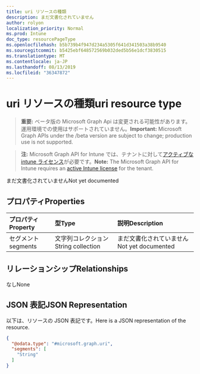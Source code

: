 ```yaml
---
title: uri リソースの種類
description: まだ文書化されていません
author: rolyon
localization_priority: Normal
ms.prod: Intune
doc_type: resourcePageType
ms.openlocfilehash: b5b739b4f947d234a5305f641d341503a38b9540
ms.sourcegitcommit: b5425ebf648572569b032ded5b56e1dcf3830515
ms.translationtype: MT
ms.contentlocale: ja-JP
ms.lasthandoff: 08/13/2019
ms.locfileid: "36347872"
---
```

# <a name="uri-resource-type"></a><span data-ttu-id="ae641-103">uri リソースの種類</span><span class="sxs-lookup"><span data-stu-id="ae641-103">uri resource type</span></span>

> <span data-ttu-id="ae641-104">**重要:** ベータ版の Microsoft Graph Api は変更される可能性があります。運用環境での使用はサポートされていません。</span><span class="sxs-lookup"><span data-stu-id="ae641-104">**Important:** Microsoft Graph APIs under the /beta version are subject to change; production use is not supported.</span></span>

> <span data-ttu-id="ae641-105">**注:** Microsoft Graph API for Intune では、テナントに対して[アクティブな intune ライセンス](https://go.microsoft.com/fwlink/?linkid=839381)が必要です。</span><span class="sxs-lookup"><span data-stu-id="ae641-105">**Note:** The Microsoft Graph API for Intune requires an [active Intune license](https://go.microsoft.com/fwlink/?linkid=839381) for the tenant.</span></span>

<span data-ttu-id="ae641-106">まだ文書化されていません</span><span class="sxs-lookup"><span data-stu-id="ae641-106">Not yet documented</span></span>

## <a name="properties"></a><span data-ttu-id="ae641-107">プロパティ</span><span class="sxs-lookup"><span data-stu-id="ae641-107">Properties</span></span>
|<span data-ttu-id="ae641-108">プロパティ</span><span class="sxs-lookup"><span data-stu-id="ae641-108">Property</span></span>|<span data-ttu-id="ae641-109">型</span><span class="sxs-lookup"><span data-stu-id="ae641-109">Type</span></span>|<span data-ttu-id="ae641-110">説明</span><span class="sxs-lookup"><span data-stu-id="ae641-110">Description</span></span>|
|:---|:---|:---|
|<span data-ttu-id="ae641-111">セグメント</span><span class="sxs-lookup"><span data-stu-id="ae641-111">segments</span></span>|<span data-ttu-id="ae641-112">文字列コレクション</span><span class="sxs-lookup"><span data-stu-id="ae641-112">String collection</span></span>|<span data-ttu-id="ae641-113">まだ文書化されていません</span><span class="sxs-lookup"><span data-stu-id="ae641-113">Not yet documented</span></span>|

## <a name="relationships"></a><span data-ttu-id="ae641-114">リレーションシップ</span><span class="sxs-lookup"><span data-stu-id="ae641-114">Relationships</span></span>
<span data-ttu-id="ae641-115">なし</span><span class="sxs-lookup"><span data-stu-id="ae641-115">None</span></span>

## <a name="json-representation"></a><span data-ttu-id="ae641-116">JSON 表記</span><span class="sxs-lookup"><span data-stu-id="ae641-116">JSON Representation</span></span>
<span data-ttu-id="ae641-117">以下は、リソースの JSON 表記です。</span><span class="sxs-lookup"><span data-stu-id="ae641-117">Here is a JSON representation of the resource.</span></span>
<!-- {
  "blockType": "resource",
  "@odata.type": "microsoft.graph.uri"
}
-->
``` json
{
  "@odata.type": "#microsoft.graph.uri",
  "segments": [
    "String"
  ]
}
```



